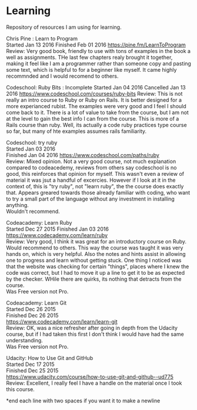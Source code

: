 # Learning
Repository of resources I am using for learning.

Chris Pine : Learn to Program  
Started Jan 13 2016 
Finished Feb 01 2016
https://pine.fm/LearnToProgram  
Review: Very good book, friendly to use with tons of examples in the book a well as assignments. THe last few chapters realy brought it together, making it feel like I am a programmer rather than someone copy and pasting some text, which is helpful to for a beginner like myself. It came highly recommnded and I would recomend to others.  
  
Codeschool: Ruby Bits : Incomplete
Started Jan 04 2016
Cancelled Jan 13 2016
https://www.codeschool.com/courses/ruby-bits
Review: This is not really an intro course to Ruby or Ruby on Rails. It is better designed for a more experianced rubist. The examples were very good and I feel I should come back to it. There is a lot of value to take from the course, but I am not at the level to gain the best info I can from the course. This is more of a Rails course than ruby. Well, its actually a code ruby practices type course so far, but many of hte examples assumes rails familiarity.

Codeschool: try ruby  
Started Jan 03 2016  
Finished Jan 04 2016
https://www.codeschool.com/paths/ruby  
Review: Mixed opinion. Not a very good course, not much explanation compared to codeacedemy, reviews from others say codeschool is no good, this reinforces  that opinion for myself. This wasn't even a review of material it was jsut a handful of excercies. However if I look at it in the context of, this is "try ruby", not "learn ruby", the the course does exactly that. Appears greared towards those already familiar with coding, who want to try a small part of the language without any investment in installing anything.  
Wouldn't recommend.  

Codeacademy: Learn Ruby  
Started Dec 27 2015
Finished Jan 03 2016
https://www.codecademy.com/learn/ruby  
Review: Very good, I think it was great for an introductory course on Ruby. Would recommend to others. This way the course was taught it was very hands on, which is very helpful. Also the notes and hints assist in allowing one to progress and learn without getting stuck. One thing I noticed was that the website was checking for certain "things", places where I knew the code was correct, but I had to move it up a line to get it to be as expected by the checker. WHile there are quirks, its nothing that detracts from the course.  
Was Free version not Pro.  

Codeacademy: Learn Git  
Started Dec 26 2015  
Finished Dec 26 2015  
https://www.codecademy.com/learn/learn-git  
Review: OK, was a nice refresher after going in depth from the Udacity course, but if I had taken this first I don't think I would have had the same understanding.   
Was Free version not Pro.    

Udacity: How to Use Git and GitHub  
Started Dec 17 2015  
Finished Dec 25 2015  
https://www.udacity.com/course/how-to-use-git-and-github--ud775  
Review: Excellent, I really feel I have a handle on the material once I took this course.  


*end each line with two spaces if you want it to make a newline

